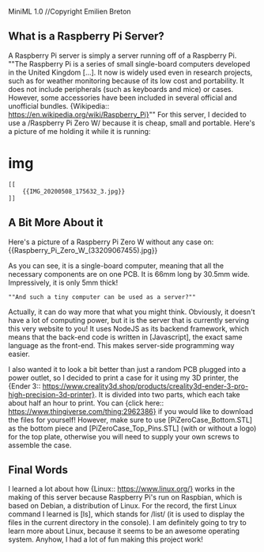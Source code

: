 MiniML 1.0
//Copyright Emilien Breton

What is a Raspberry Pi Server?
------------------------------

A Raspberry Pi server is simply a server running off of a Raspberry Pi.
""The Raspberry Pi is a series of small single-board computers developed in the United Kingdom [...].  It now is widely used even in research projects, such as for weather monitoring because of its low cost and portability. It does not include peripherals (such as keyboards and mice) or cases. However, some accessories have been included in several official and unofficial bundles.
{Wikipedia:: https://en.wikipedia.org/wiki/Raspberry_Pi}""
For this server, I decided to use a /Raspberry Pi Zero W/ because it is cheap, small and portable. Here's a picture of me holding it while it is running:
# img
	[[
		{{IMG_20200508_175632_3.jpg}}
	]]



A Bit More About it
-------------------

Here's a picture of a Raspberry Pi Zero W without any case on:
	{{Raspberry_Pi_Zero_W_(33209067455).jpg}}

As you can see, it is a single-board computer, meaning that all the necessary components are on one PCB. It is 66mm long by 30.5mm wide. Impressively, it is only 5mm thick!

	""And such a tiny computer can be used as a server?""

Actually, it can do way more that what you might think. Obviously, it doesn't have a lot of computing power, but it is the server that is currently serving this very website to you! It uses NodeJS as its backend framework, which means that the back-end code is written in [Javascript], the exact same language as the front-end. This makes server-side programming way easier.

I also wanted it to look a bit better than just a random PCB plugged into a power outlet, so I decided to print a case for it using my 3D printer, the {Ender 3:: https://www.creality3d.shop/products/creality3d-ender-3-pro-high-precision-3d-printer}. It is divided into two parts, which each take about half an hour to print. You can {click here:: https://www.thingiverse.com/thing:2962386} if you would like to download the files for yourself! However, make sure to use [PiZeroCase_Bottom.STL] as the bottom piece and [PiZeroCase_Top_Pins.STL] (with or without a logo) for the top plate, otherwise you will need to supply your own screws to assemble the case.


Final Words
-----------

I learned a lot about how {Linux:: https://www.linux.org/} works in the making of this server because Raspberry Pi's run on Raspbian, which is based on Debian, a distribution of Linux. For the record, the first Linux command I learned is [ls], which stands for /list/ (it is used to display the files in the current directory in the console). I am definitely going to try to learn more about Linux, because it seems to be an awesome operating system. Anyhow, I had a lot of fun making this project work!
